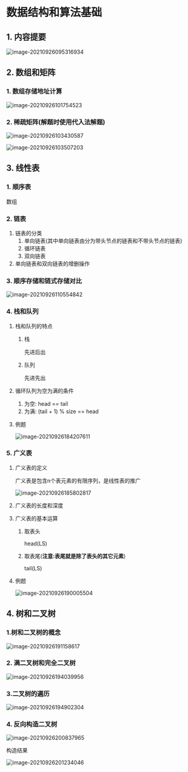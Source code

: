 # 数据结构和算法基础

## 1. 内容提要

![image-20210926095316934](C:\Users\25281\AppData\Roaming\Typora\typora-user-images\image-20210926095316934.png)



## 2. 数组和矩阵

### 1. 数组存储地址计算

![image-20210926101754523](C:\Users\25281\AppData\Roaming\Typora\typora-user-images\image-20210926101754523.png)



### 2. 稀疏矩阵(解题时使用代入法解题)

![image-20210926103430587](C:\Users\25281\AppData\Roaming\Typora\typora-user-images\image-20210926103430587.png)

![image-20210926103507203](C:\Users\25281\AppData\Roaming\Typora\typora-user-images\image-20210926103507203.png)

## 3. 线性表

### 1. 顺序表

数组

### 2. 链表

1. 链表的分类
   1. 单向链表(其中单向链表由分为带头节点的链表和不带头节点的链表)
   2. 循环链表
   3. 双向链表
2. 单向链表和双向链表的增删操作

### 3. 顺序存储和链式存储对比

![image-20210926110554842](C:\Users\25281\AppData\Roaming\Typora\typora-user-images\image-20210926110554842.png)



### 4. 栈和队列

1. 栈和队列的特点

   1. 栈

      先进后出

   2. 队列

      先进先出

2. 循环队列为空为满的条件

   1. 为空: head == tail
   2. 为满: (tail + 1) % size == head

3. 例题

   ![image-20210926184207611](C:\Users\25281\AppData\Roaming\Typora\typora-user-images\image-20210926184207611.png)

   



### 5. 广义表

1. 广义表的定义

   广义表是包含n个表元素的有限序列，是线性表的推广

   ![image-20210926185802817](C:\Users\25281\AppData\Roaming\Typora\typora-user-images\image-20210926185802817.png)

2. 广义表的长度和深度

3. 广义表的基本运算

   1. 取表头

      head(LS)

   2. 取表尾(**注意:表尾就是除了表头的其它元素**)

      tail(LS)

4. 例题

   ![image-20210926190005504](C:\Users\25281\AppData\Roaming\Typora\typora-user-images\image-20210926190005504.png)



## 4. 树和二叉树

### 1.树和二叉树的概念

![image-20210926191158617](C:\Users\25281\AppData\Roaming\Typora\typora-user-images\image-20210926191158617.png)

### 2. 满二叉树和完全二叉树

![image-20210926194039956](C:\Users\25281\AppData\Roaming\Typora\typora-user-images\image-20210926194039956.png)



### 3.二叉树的遍历

![image-20210926194902304](C:\Users\25281\AppData\Roaming\Typora\typora-user-images\image-20210926194902304.png)



### 4. 反向构造二叉树

![image-20210926200837965](C:\Users\25281\AppData\Roaming\Typora\typora-user-images\image-20210926200837965.png)

构造结果

![image-20210926201234046](C:\Users\25281\AppData\Roaming\Typora\typora-user-images\image-20210926201234046.png)
